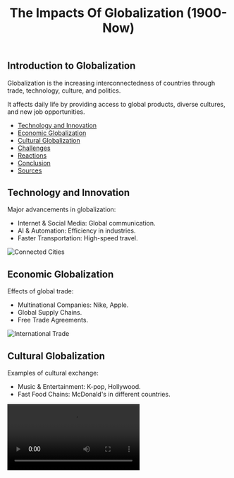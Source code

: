 <html lang="en">
<head>
    <meta charset="UTF-8">
    <meta name="viewport" content="width=device-width, initial-scale=1.0">
</head>
<body>
    <header>
        <h1>The Impacts Of Globalization (1900- Now)</h1>
    </header>
    <section class="container">
        <h2>Introduction to Globalization</h2>
        <p>Globalization is the increasing interconnectedness of countries through trade, technology, culture, and politics.</p>
        <p>It affects daily life by providing access to global products, diverse cultures, and new job opportunities.</p>
        <nav>
            <ul>
                <li><a href="{{ url_for('technology') }}">Technology and Innovation</a></li>
                <li><a href="{{ url_for('economic') }}">Economic Globalization</a></li>
                <li><a href="{{ url_for('cultural') }}">Cultural Globalization</a></li>
                <li><a href="{{ url_for('challenges') }}">Challenges</a></li>
                <li><a href="{{ url_for('reactions') }}">Reactions</a></li>
                <li><a href="{{ url_for('conclusion') }}">Conclusion</a></li>
                <li><a href="{{ url_for('sources') }}">Sources</a></li>
            </ul>
        </nav>
    </section>
</body>
</html>

<h2>Technology and Innovation</h2>
<p>Major advancements in globalization:</p>
<ul>
    <li>Internet & Social Media: Global communication.</li>
    <li>AI & Automation: Efficiency in industries.</li>
    <li>Faster Transportation: High-speed travel.</li>
</ul>
<img src="world-map.jpg" alt="Connected Cities">

<h2>Economic Globalization</h2>
<p>Effects of global trade:</p>
<ul>
    <li>Multinational Companies: Nike, Apple.</li>
    <li>Global Supply Chains.</li>
    <li>Free Trade Agreements.</li>
</ul>
<img src="trade-chart.jpg" alt="International Trade">

<h2>Cultural Globalization</h2>
<p>Examples of cultural exchange:</p>
<ul>
    <li>Music & Entertainment: K-pop, Hollywood.</li>
    <li>Fast Food Chains: McDonald's in different countries.</li>
</ul>
<video controls> https://www.youtube.com/watch?v=a2YDx6MGXe8
    <source 
</video>

<h2>Challenges of Globalization</h2>
<p>Key challenges include:</p>
<ul>
    <li>Climate Change: Pollution and deforestation.</li>
    <li>Economic Inequality: Wage gaps between nations.</li>
</ul>
<img src="[environment-map.jpg](https://images.squarespace-cdn.com/content/v1/53b17013e4b0f83f2d8a8a4a/1584651569014-KONF7ZCJHYT2KVL8FIUV/DISEASES+AP+WORLD+MODERN+FREEMANPEDIA.jpg?format=2500w)" alt="Environmental Issues">

<h2>Reactions to Globalization</h2>
<p>Different perspectives:</p>
<ul>
    <li>Protests: Brexit, anti-trade agreements.</li>
    <li>Trade Wars: U.S.-China relations.</li>
</ul>
<a href="https://forms.google.com">Take the poll</a>

<h2>Conclusion</h2>
<p>Is globalization good or bad? Share your thoughts.</p>

<h2>Sources</h2>
<ul>
    <li><a href="https://www.worldbank.org">World Bank</a></li>
    <li><a href="https://www.imf.org">IMF</a></li>
</ul>

